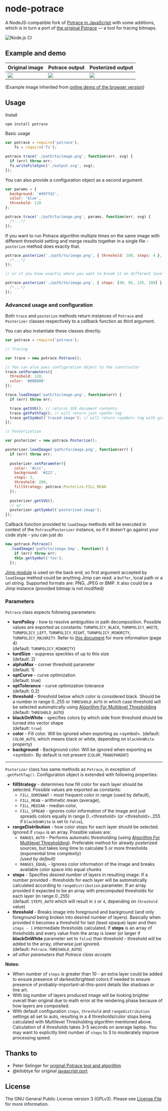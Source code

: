 

# node-potrace
A NodeJS-compatible fork of [Potrace in JavaScript][potrace-by-kilobtye] with some additions, which is in turn a port of [the original Potrace][potrace] — a tool for tracing bitmaps.

![Node.js CI](https://github.com/tooolbox/node-potrace/workflows/Node.js%20CI/badge.svg)

## Example and demo

| **Original image**        | **Potrace output**           | **Posterized output**                   |
|---------------------------|------------------------------|-----------------------------------------|
| ![](test/sources/yao.jpg) | ![](https://cdn.rawgit.com/tooolbox/node-potrace/9ee822d/test/example-output.svg) | ![](https://cdn.rawgit.com/tooolbox/node-potrace/9ee822d/test/example-output-posterized.svg) |

(Example image inherited from [online demo of the browser version][potrace-js-demo])

## Usage

Install

```sh
npm install potrace
```

Basic usage

```js
var potrace = require('potrace'),
    fs = require('fs');

potrace.trace('./path/to/image.png', function(err, svg) {
  if (err) throw err;
  fs.writeFileSync('./output.svg', svg);
});
```

You can also provide a configuration object as a second argument.

```js
var params = {
  background: '#49ffd2',
  color: 'blue',
  threshold: 120
};

potrace.trace('./path/to/image.png', params, function(err, svg) {
  /*...*/
});
```

If you want to run Potrace algorithm multiple times on the same image with different threshold setting and merge results together in a single file - `posterize` method does exactly that.

```js
potrace.posterize('./path/to/image.png', { threshold: 180, steps: 4 }, function(err, svg) {
  /*...*/
});

// or if you know exactly where you want to break it on different levels

potrace.posterize('./path/to/image.png', { steps: [40, 85, 135, 180] }, function(err, svg) {
  /*...*/
});
```

### Advanced usage and configuration

Both `trace` and `posterize` methods return instances of `Potrace` and `Posterizer` classes respectively to a callback function as third argument. 

You can also instantiate these classes directly:

```js
var potrace = require('potrace');

// Tracing

var trace = new potrace.Potrace();

// You can also pass configuration object to the constructor
trace.setParameters({
  threshold: 128,
  color: '#880000'
});

trace.loadImage('path/to/image.png', function(err) {
  if (err) throw err;

  trace.getSVG(); // returns SVG document contents
  trace.getPathTag(); // will return just <path> tag
  trace.getSymbol('traced-image'); // will return <symbol> tag with given ID
});

// Posterization

var posterizer = new potrace.Posterize();

posterizer.loadImage('path/to/image.png', function(err) {
  if (err) throw err;
  
  posterizer.setParameter({
    color: '#ccc',
    background: '#222',
    steps: 3,
    threshold: 200,
    fillStrategy: potrace.Posterize.FILL_MEAN
  });
  
  posterizer.getSVG();
  // or
  posterizer.getSymbol('posterized-image');
});
```

Callback function provided to `loadImage` methods will be executed in context of the `Potrace`/`Posterizer` instance, so if it doesn't go against your code style - you can just do

```js
new potrace.Potrace()
  .loadImage('path/to/image.bmp', function() {
    if (err) throw err;
    this.getSymbol('foo');
  });
```

[Jimp module][jimp] is used on the back end, so first argument accepted by `loadImage` method could be anything Jimp can read: a `Buffer`, local path or a url string. Supported formats are: PNG, JPEG or BMP. It also could be a Jimp instance (provided bitmap is not modified)

### Parameters

`Potrace` class expects following parameters:

- **turnPolicy** - how to resolve ambiguities in path decomposition. Possible values are exported as constants: `TURNPOLICY_BLACK`, `TURNPOLICY_WHITE`, `TURNPOLICY_LEFT`, `TURNPOLICY_RIGHT`, `TURNPOLICY_MINORITY`, `TURNPOLICY_MAJORITY`. Refer to [this document][potrace-algorithm] for more information (page 4)  
  (default: `TURNPOLICY_MINORITY`)
- **turdSize** - suppress speckles of up to this size   
  (default: 2)
- **alphaMax** - corner threshold parameter   
  (default: 1)
- **optCurve** - curve optimization   
  (default: true)
- **optTolerance** - curve optimization tolerance   
  (default: 0.2)
- **threshold** - threshold below which color is considered black.
  Should be a number in range 0..255 or `THRESHOLD_AUTO` in which case threshold will be selected automatically using [Algorithm For Multilevel Thresholding][multilevel-thresholding]  
  (default: `THRESHOLD_AUTO`)  
- **blackOnWhite** - specifies colors by which side from threshold should be turned into vector shape  
  (default: `true`)  
- **color** - Fill color. Will be ignored when exporting as \<symbol\>. (default: `COLOR_AUTO`, which means black or white, depending on `blackOnWhite` property)
- **background** - Background color. Will be ignored when exporting as \<symbol\>. By default is not present (`COLOR_TRANSPARENT`)

---------------

`Posterizer` class has same methods as `Potrace`, in exception of `.getPathTag()`. 
Configuration object is extended with following properties:

- **fillStrategy** - determines how fill color for each layer should be selected. Possible values are exported as constants:  
    - `FILL_DOMINANT` - most frequent color in range (used by default), 
    - `FILL_MEAN` - arithmetic mean (average), 
    - `FILL_MEDIAN` - median color, 
    - `FILL_SPREAD` - ignores color information of the image and just spreads colors equally in range 0..\<threshold\> (or \<threshold\>..255 if `blackOnWhite` is set to `false`),
- **rangeDistribution** - how color stops for each layer should be selected. Ignored if `steps` is an array. Possible values are:
    - `RANGES_AUTO` - Performs automatic thresholding (using [Algorithm For Multilevel Thresholding][multilevel-thresholding]). Preferable method for already posterized sources, but takes long time to calculate 5 or more thresholds (exponential time complexity)  
      *(used by default)*
    - `RANGES_EQUAL` - Ignores color information of the image and breaks available color space into equal chunks
- **steps** - Specifies desired number of layers in resulting image. If a number provided - thresholds for each layer will be automatically calculated according to `rangeDistribution` parameter. If an array provided it expected to be an array with precomputed thresholds for each layer (in range 0..255)  
  (default: `STEPS_AUTO` which will result in `3` or `4`, depending on `threshold` value)
- **threshold** - Breaks image into foreground and background (and only foreground being broken into desired number of layers). Basically when provided it becomes a threshold for last (least opaque) layer and then `steps - 1` intermediate thresholds calculated. If **steps** is an array of thresholds and every value from the array is lower (or larger if **blackOnWhite** parameter set to `false`) than threshold - threshold will be added to the array, otherwise just ignored.  
  (default: `Potrace.THRESHOLD_AUTO`)
- *all other parameters that Potrace class accepts*

**Notes:**

- When number of `steps` is greater than 10 - an extra layer could be added to ensure presence of darkest/brightest colors if needed to ensure presence of probably-important-at-this-point details like shadows or line art.
- With big number of layers produced image will be looking brighter overall than original due to math error at the rendering phase because of how layers are composited.
- With default configuration `steps`, `threshold` and `rangeDistribution` settings all set to auto, resulting in a 4 thresholds/color stops being calculated with Multilevel Thresholding algorithm mentioned above. Calculation of 4 thresholds takes 3-5 seconds on average laptop. You may want to explicitly limit number of `steps` to 3 to moderately improve processing speed.  

## Thanks to

- Peter Selinger for [original Potrace tool and algorithm][potrace]
- @kilobtye for original [javascript port][potrace-by-kilobtye]

## License

The GNU General Public License version 3 (GPLv3). Please see [License File](LICENSE) for more information.

[potrace]: http://potrace.sourceforge.net/
[potrace-algorithm]: http://potrace.sourceforge.net/potrace.pdf
[multilevel-thresholding]: http://www.iis.sinica.edu.tw/page/jise/2001/200109_01.pdf
[potrace-by-kilobtye]: https://github.com/kilobtye/potrace
[potrace-js-demo]: http://kilobtye.github.io/potrace/
[jimp]: https://github.com/oliver-moran/jimp
